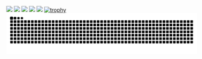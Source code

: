 ![](http://github-profile-summary-cards.vercel.app/api/cards/profile-details?username=TatsuyaM2667&theme=tokyonight)
![](http://github-profile-summary-cards.vercel.app/api/cards/repos-per-language?username=TatsuyaM2667&theme=tokyonight)
![](http://github-profile-summary-cards.vercel.app/api/cards/most-commit-language?username=TatsuyaM2667&theme=tokyonight)
![](http://github-profile-summary-cards.vercel.app/api/cards/stats?username=TatsuyaM2667&theme=tokyonight)
![](http://github-profile-summary-cards.vercel.app/api/cards/productive-time?username=TatsuyaM2667&theme=tokyonight&utcOffset=8)
[![trophy](https://github-profile-trophy.vercel.app/?username=TatsuyaM2667&theme=onedark&column=7)](https://github.com/ryo-ma/github-profile-trophy)
![](https://raw.githubusercontent.com/TatsuyaM2667/TatsuyaM2667/output/github-contribution-grid-snake.svg)

<!---
TatsuyaM2667/TatsuyaM2667 is a ✨ special ✨ repository because its `README.md` (this file) appears on your GitHub profile.
You can click the Preview link to take a look at your changes.
--->
